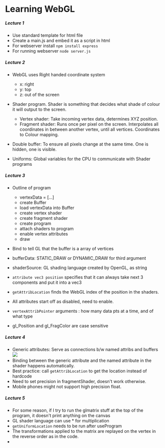 # Learning WebGL

##### Lecture 1
- Use standard template for html file
- Create a main.js and embed it as a script in html
- For webserver install
```npm install express```
- For running webserver
```node server.js```

##### Lecture 2
- WebGL uses Right handed coordinate system
	- x: right
	- y: top
	- z: out of the screen

- Shader program. Shader is something that decides what shade of colour it will output to the screen. 
	- Vertex shader: Take incoming vertex data, determines XYZ position.
	- Fragment shader: Runs once per pixel on the screen. Interpolates all coordinates in between another vertex, until all vertices. Coordinates to Colour mapping.

- Double buffer: To ensure all pixels change at the same time. One is hidden, one is visible.

- Uniforms: Global variables for the CPU to communicate with Shader programs

##### Lecture 3
- Outline of program
	- vertexData = [...]
	- create Buffer
	- load vertexData into Buffer
	- create vertex shader
	- create fragment shader
	- create program
	- attach shaders to program
	- enable vertex attributes
	- draw

- Bind to tell GL that the buffer is a array of vertices
- bufferData: STATIC_DRAW or DYNAMIC_DRAW for third argument
- shaderSource: GL shading language created by OpenGL, as string
- ```attribute vec3 position``` specifies that it can always take next 3 components and put it into a vec3
- ```getAttribLocation``` finds the WebGL index of the position in the shaders.
- All attributes start off as disabled, need to enable.
- ```vertexAttribPointer``` arguments : how many data pts at a time, and of what type
- gl_Position and gl_FragColor are case sensitive

##### Lecture 4
- Generic attributes: Serve as connections b/w named attribs and buffers
![](imgs/20201115-032953.png)
- Binding between the generic attribute and the named attribute in the shader happens automatically.
- Best practice: call ```getAttribLocation``` to get the location instead of hardcode
- Need to set precision in fragmentShader, doesn't work otherwise.
- Mobile phones might not support high precision float.

##### Lecture 5
- For some reason, if I try to run the glmatrix stuff at the top of the program, it doesn't print anything on the canvas
- GL shader language can use * for multiplication
- ```getUniformLocation``` needs to be run after useProgram
- The transformations applied to the matrix are replayed on the vertex in the reverse order as in the code.
- 
